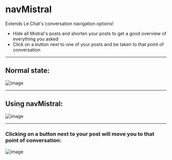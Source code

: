 # navMistral

Extends Le Chat's conversation navigation options!

- Hide all Mistral's posts and shorten your posts to get a good overview of everything you asked
- Click on a button next to one of your posts and be taken to that point of conversation

---

## Normal state:
![image](https://github.com/user-attachments/assets/ade26609-eabe-4933-a8e3-b6d8aec3ca93)

---

## Using navMistral:
![image](https://github.com/user-attachments/assets/add8421a-b891-44b5-9d5f-817f3eb26a62)

---

### Clicking on a button next to your post will move you to that point of conversation:
![image](https://github.com/user-attachments/assets/f8990274-4013-4a2b-8a77-a3bd9434854b)


